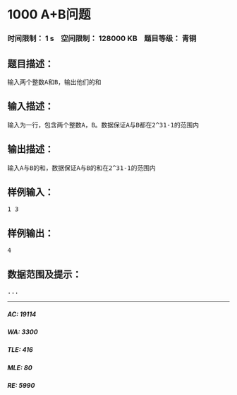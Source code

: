 # 1000 A+B问题   
### 时间限制： 1 s&nbsp;&nbsp;&nbsp;&nbsp;空间限制： 128000 KB&nbsp;&nbsp;&nbsp;&nbsp;题目等级： 青铜  
## 题目描述：  

<pre>
输入两个整数A和B，输出他们的和
</pre>
  
  
## 输入描述：  

<pre>
输入为一行，包含两个整数A，B。数据保证A与B都在2^31-1的范围内
</pre>
  
  
## 输出描述：  

<pre>
输入A与B的和，数据保证A与B的和在2^31-1的范围内
</pre>
  
  
## 样例输入：  

<pre>
1 3
</pre>
  
  
## 样例输出：  

<pre>
4
</pre>
  
  
## 数据范围及提示：  

<pre>
...
</pre>
  
  
***  

##### AC: 19114  
##### WA: 3300  
##### TLE: 416  
##### MLE: 80  
##### RE: 5990  
